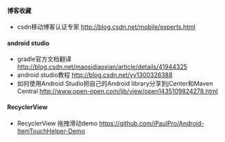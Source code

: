 
#### 博客收藏
+ csdn移动博客认证专家 http://blog.csdn.net/mobile/experts.html

#### android studio
+ gradle官方文档翻译 http://blog.csdn.net/maosidiaoxian/article/details/41944325
+ android studio教程 http://blog.csdn.net/yy1300326388
+ 如何使用Android Studio把自己的Android library分享到jCenter和Maven Central
      http://www.open-open.com/lib/view/open1435109824278.html


#### RecyclerView
+ RecyclerView 拖拽滑动demo  https://github.com/iPaulPro/Android-ItemTouchHelper-Demo
